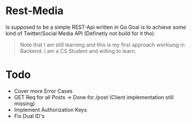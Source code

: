 # Rest-Media
Is supposed to be a simple REST-Api written in Go
Goal is to achieve some kind of Twitter/Social Media API (Definetly not build for it tho).
> Note that I am still learning and this is my first approach workiung in Backend.
> I am a CS Student and willing to learn.
# Todo
- Cover more Error Cases
- GET Req for all Posts -> Done for /post (Client implementation still missing)
- Implement Authorization Keys
- Fix Dual ID's

